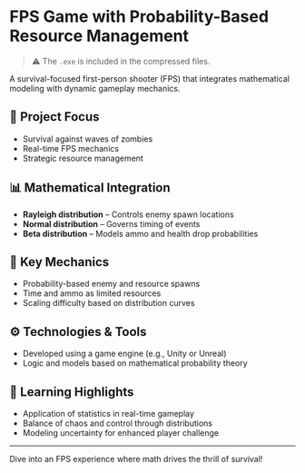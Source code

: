 # FPS Game with Probability-Based Resource Management

> ⚠️ The `.exe` is included in the compressed files.

A survival-focused first-person shooter (FPS) that integrates mathematical modeling with dynamic gameplay mechanics.

## 🎯 Project Focus
- Survival against waves of zombies
- Real-time FPS mechanics
- Strategic resource management

## 📊 Mathematical Integration
- **Rayleigh distribution** – Controls enemy spawn locations
- **Normal distribution** – Governs timing of events
- **Beta distribution** – Models ammo and health drop probabilities

## 🧪 Key Mechanics
- Probability-based enemy and resource spawns
- Time and ammo as limited resources
- Scaling difficulty based on distribution curves

## ⚙️ Technologies & Tools
- Developed using a game engine (e.g., Unity or Unreal)
- Logic and models based on mathematical probability theory

## 🧠 Learning Highlights
- Application of statistics in real-time gameplay
- Balance of chaos and control through distributions
- Modeling uncertainty for enhanced player challenge

---

Dive into an FPS experience where math drives the thrill of survival!
